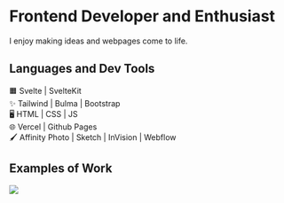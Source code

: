 # Frontend Developer and Enthusiast
I enjoy making ideas and webpages come to life.

## Languages and Dev Tools
🟧 Svelte | SvelteKit <br />
✨ Tailwind | Bulma | Bootstrap <br />
🖥️ HTML | CSS | JS <br />
🌐 Vercel | Github Pages <br />
🖌 Affinity Photo | Sketch | InVision | Webflow <br />

## Examples of Work
<a href="https://github.com/Crystal701/razors-ecommerce">
<img src="https://github.com/Crystal701/Crystal701/blob/main/razorv2.gif" style="min-width:500px; max-width:800px;" >
</a>
